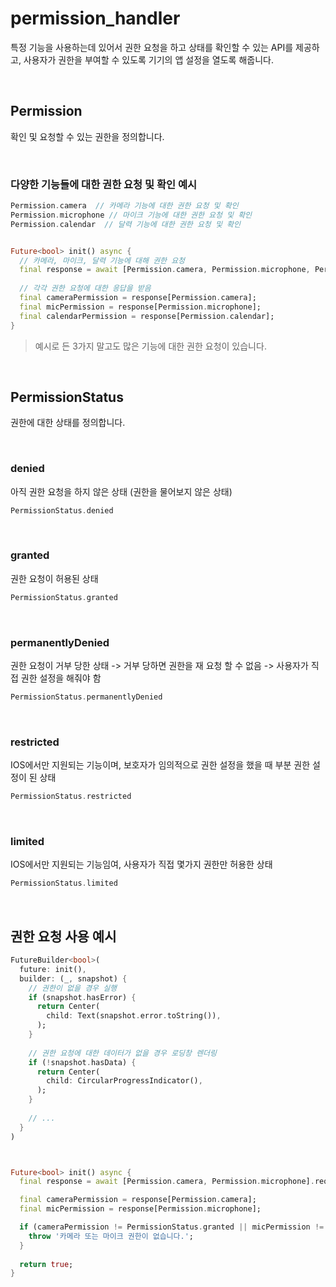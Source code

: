 # permission_handler

특정 기능을 사용하는데 있어서 권한 요청을 하고 상태를 확인할 수 있는 API를 제공하고, 사용자가 권한을 부여할 수 있도록 기기의 앱 설정을 열도록 해줍니다.

<br />

## Permission

확인 및 요청할 수 있는 권한을 정의합니다.

<br />

### 다양한 기능들에 대한 권한 요청 및 확인 예시

``` dart
Permission.camera  // 카메라 기능에 대한 권한 요청 및 확인
Permission.microphone // 마이크 기능에 대한 권한 요청 및 확인
Permission.calendar  // 달력 기능에 대한 권한 요청 및 확인


Future<bool> init() async {
  // 카메라, 마이크, 달력 기능에 대해 권한 요청
  final response = await [Permission.camera, Permission.microphone, Permission.calendar].request();
  
  // 각각 권한 요청에 대한 응답을 받음
  final cameraPermission = response[Permission.camera];
  final micPermission = response[Permission.microphone];
  final calendarPermission = response[Permission.calendar];
}
```

> 예시로 든 3가지 말고도 많은 기능에 대한 권한 요청이 있습니다.

<br />

## PermissionStatus

권한에 대한 상태를 정의합니다.

<br />

### denied

아직 권한 요청을 하지 않은 상태 (권한을 물어보지 않은 상태)

``` dart
PermissionStatus.denied
```

<br />

### granted

권한 요청이 허용된 상태

``` dart
PermissionStatus.granted
```

<br />

### permanentlyDenied

권한 요청이 거부 당한 상태 -> 거부 당하면 권한을 재 요청 할 수 없음 -> 사용자가 직접 권한 설정을 해줘야 함

``` dart
PermissionStatus.permanentlyDenied
```

<br />

### restricted

IOS에서만 지원되는 기능이며, 보호자가 임의적으로 권한 설정을 했을 때 부분 권한 설정이 된 상태

``` dart
PermissionStatus.restricted
```

<br />

### limited

IOS에서만 지원되는 기능임여, 사용자가 직접 몇가지 권한만 허용한 상태

``` dart
PermissionStatus.limited
```

<br />

## 권한 요청 사용 예시

``` dart
FutureBuilder<bool>(
  future: init(),
  builder: (_, snapshot) {
    // 권한이 없을 경우 실행
    if (snapshot.hasError) {
      return Center(
        child: Text(snapshot.error.toString()),
      );
    }
    
    // 권한 요청에 대한 데이터가 없을 경우 로딩창 렌더링
    if (!snapshot.hasData) {
      return Center(
        child: CircularProgressIndicator(),
      );
    }
    
    // ...
  }
)



Future<bool> init() async {
  final response = await [Permission.camera, Permission.microphone].request();

  final cameraPermission = response[Permission.camera];
  final micPermission = response[Permission.microphone];

  if (cameraPermission != PermissionStatus.granted || micPermission != PermissionStatus.granted) {
    throw '카메라 또는 마이크 권한이 없습니다.';
  }
  
  return true;
}
```